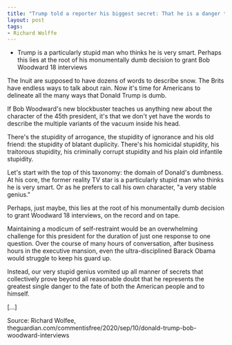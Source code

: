 ```yaml
---
title: "Trump told a reporter his biggest secret: That he is a danger to the American people"
layout: post
tags:
- Richard Wolffe
---
```


- Trump is a particularly stupid man who thinks he is very smart. Perhaps this lies at the root of his monumentally dumb decision to grant Bob Woodward 18 interviews

The Inuit are supposed to have dozens of words to describe snow. The Brits have endless ways to talk about rain. Now it's time for Americans to delineate all the many ways that Donald Trump is dumb.

If Bob Woodward's new blockbuster teaches us anything new about the character of the 45th president, it's that we don't yet have the words to describe the multiple variants of the vacuum inside his head.

There's the stupidity of arrogance, the stupidity of ignorance and his old friend: the stupidity of blatant duplicity. There's his homicidal stupidity, his traitorous stupidity, his criminally corrupt stupidity and his plain old infantile stupidity.

Let's start with the top of this taxonomy: the domain of Donald's dumbness. At his core, the former reality TV star is a particularly stupid man who thinks he is very smart. Or as he prefers to call his own character, "a very stable genius."

Perhaps, just maybe, this lies at the root of his monumentally dumb decision to grant Woodward 18 interviews, on the record and on tape.

Maintaining a modicum of self-restraint would be an overwhelming challenge for this president for the duration of just one response to one question. Over the course of many hours of conversation, after business hours in the executive mansion, even the ultra-disciplined Barack Obama would struggle to keep his guard up.

Instead, our very stupid genius vomited up all manner of secrets that collectively prove beyond all reasonable doubt that he represents the greatest single danger to the fate of both the American people and to himself.

\[...\]

Source: Richard Wolfee, theguardian.com/commentisfree/2020/sep/10/donald-trump-bob-woodward-interviews
